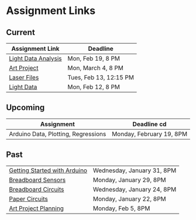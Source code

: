 # Assignment Links

## Current

| Assignment Link                                                                    | Deadline               |
| ---------------------------------------------------------------------------------- | ---------------------- |
| [Light Data Analysis](https://classroom.github.com/a/FKhsVazU)                        | Mon, Feb 19, 8 PM      |
| [Art Project](https://classroom.github.com/a/UUJ9CPCU)                                | Mon, March 4, 8 PM     |
| [Laser Files](https://github.com/allegheny-college-cmpsc-406-spring-2024/laser-files) | Tues, Feb 13, 12:15 PM |
| [Light Data](https://classroom.github.com/a/DkNyVJpS)                                 | Mon, Feb 12, 8 PM      |

## Upcoming

| Assignment                          | Deadline cd              |
| ----------------------------------- | ------------------------ |
| Arduino Data, Plotting, Regressions | Monday, February 19, 8PM |

## Past

<table><tbody><tr><td><a href="https://github.com/allegheny-college-cmpsc-406-spring-2024/arduino-getting-started">Getting Started with Arduino</a></td><td>Wednesday, January 31, 8PM</td></tr><tr><td><a href="https://classroom.github.com/a/rVY-FDex">Breadboard Sensors</a></td><td>Monday, January 29, 8PM</td></tr><tr><td><a href="https://classroom.github.com/a/uLKZwMI7">Breadboard Circuits</a></td><td>Wednesday, January 24, 8PM</td></tr><tr><td><a href="https://classroom.github.com/a/M3srn37H">Paper Circuits</a></td><td>Monday, January 22, 8PM</td></tr><tr><td><a href="https://classroom.github.com/a/X9aQ_zHa">Art Project Planning</a></td><td>Monday, Feb 5, 8PM</td></tr></tbody></table>
